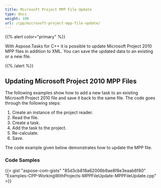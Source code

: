 ```yaml
---
title: Microsoft Project MPP File Update
type: docs
weight: 100
url: /cpp/microsoft-project-mpp-file-update/
---
```


{{% alert color="primary" %}} 

With Aspose.Tasks for C++ it is possible to update Microsoft Project 2010 MPP files in addition to XML. You can save the updated data to an existing or a new file.

{{% /alert %}}

## **Updating Microsoft Project 2010 MPP Files**
The following examples show how to add a new task to an existing Microsoft Project 2010 file and save it back to the same file. The code goes through the following steps:

1. Create an instance of the project reader.
2. Read the file.
3. Create a task.
4. Add the task to the project.
5. Re-calculate.
6. Save.

The code example given below demonstrates how to update the MPP file.

### **Code Samples**

{{< gist "aspose-com-gists" "85d3cb818a62006b9ae8f8e3eaab6f80" "Examples-CPP-WorkingWithProjects-MPPFileUpdate-MPPFileUpdate.cpp" >}}
